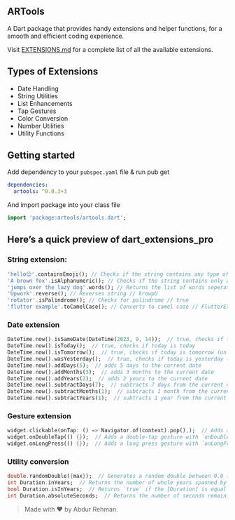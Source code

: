 ## ARTools

A Dart package that provides handy extensions and helper functions, for a smooth and efficient coding experience.

Visit [EXTENSIONS.md](https://github.com/mani53-dev/artools/blob/main/DOC_EXTENSION.md) for a complete list of all the available extensions.

## Types of Extensions
- Date Handling <br>
- String Utilities <br>
- List Enhancements <br>
- Tap Gestures <br>
- Color Conversion <br>
- Number Utilities <br>
- Utility Functions


## Getting started

Add dependency to your `pubspec.yaml` file & run pub get
```yaml
dependencies:
  artools: ^0.0.3+3
```

And import package into your class file

```dart
import 'package:artools/artools.dart';
```
## Here’s a quick preview of dart_extensions_pro
### String extension:

```dart
'hello😊'.containsEmoji(); // Checks if the string contains any type of emoji.
'A brown fox'.isAlphanumeric(); // Checks if the string contains only alphanumeric characters.
'jumps over the lazy dog'.words(); // Returns the list of words seperated by single space in a sentence
'Upwork'.reverse(); // Reverses string // krowpU
'rotator'.isPalindrome(); // Checks for palindrome // true
'flutter example'.toCamelCase(); // Converts to camel case // FlutterExample
```

### Date extension

```dart
DateTime.now().isSameDate(DateTime(2023, 9, 14));  // true, checks if today matches the provided date
DateTime.now().isToday();  // true, checks if today is today
DateTime.now().isTomorrow();  // true, checks if today is tomorrow (unlikely)
DateTime.now().wasYesterday();  // true, checks if today is yesterday (false)
DateTime.now().addDays(5);  // adds 5 days to the current date
DateTime.now().addMonths(3);  // adds 3 months to the current date
DateTime.now().addYears(2);  // adds 2 years to the current date
DateTime.now().subtractDays(7);  // subtracts 7 days from the current date
DateTime.now().subtractMonths(1);  // subtracts 1 month from the current date
DateTime.now().subtractYears(1);  // subtracts 1 year from the current date
```

### Gesture extension

```dart
widget.clickable(onTap: () => Navigator.of(context).pop(),);  // Adds a basic tap gesture with `clickable()`
widget.onDoubleTap(() {});  // Adds a double-tap gesture with `onDoubleTap()`
widget.onLongPress(() {});  // Adds a long press gesture with `onLongPress()`
``` 


### Utility conversion

```dart
double.randomDouble({max});  // Generates a random double between 0.0 (inclusive) and 1.0 (exclusive).
int Duration.inYears;  // Returns the number of whole years spanned by this [Duration].
bool Duration.isInYears;  // Returns `true` if the [Duration] is equal to or longer than one year.
int Duration.absoluteSeconds;  // Returns the number of seconds remaining after accounting for whole minutes.
```

>Made with ❤️ by Abdur Rehman.
